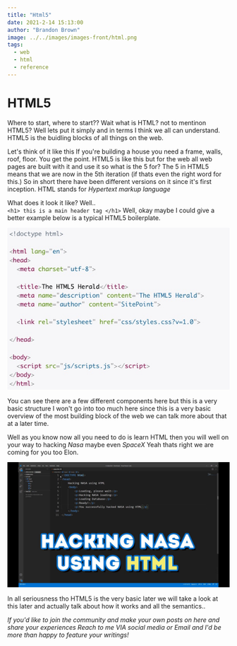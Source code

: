 ```yaml
---
title: "Html5"
date: 2021-2-14 15:13:00
author: "Brandon Brown"
image: ../../images/images-front/html.png
tags:
  - web
  - html
  - reference
---
```



# HTML5

Where to start, where to start?? Wait what is HTML? not to mentinon HTML5? Well lets put it simply and in terms I think we all can understand. HTML5 is the buidling blocks of all things on the web.

Let's think of it like this If you're building a house you need a frame, walls, roof, floor. You get the point. HTML5 is like this but for the web all web pages are built with it and use it so what is the 5 for? The 5 in HTML5 means that we are now in the 5th iteration (if thats even the right word for this.) So in short there have been different versions on it since it's first inception. HTML stands for *Hypertext markup language*

What does it look it like? Well.. <br>
`<h1> this is a main header tag </h1>`
Well, okay maybe I could give a better example below is a typical HTML5 boilerplate.

![picture of html5 skeleton code](../../images/images-md/html5-boilerplate.jpeg)

You can see there are a few different components here but this is a very basic structure I won't go into too much here since this is a very basic overview of the most building block of the web we can talk more about that at a later time. 

Well as you know now all you need to do is learn HTML then you will well on your way to hacking *Nasa* maybe even *SpaceX* Yeah thats right we are coming for you too Elon. 

![meme of drake saying learn html to hack nasa](../../images/images-md/hack-nasa.jpg)

In all seriousness tho HTML5 is the very basic later we will take a look at this later and actually talk about how it works and all the semantics..

*If you'd like to join the community and make your own posts on here and share your experiences Reach to me VIA social media or Email and I'd be more than happy to feature your writings!*